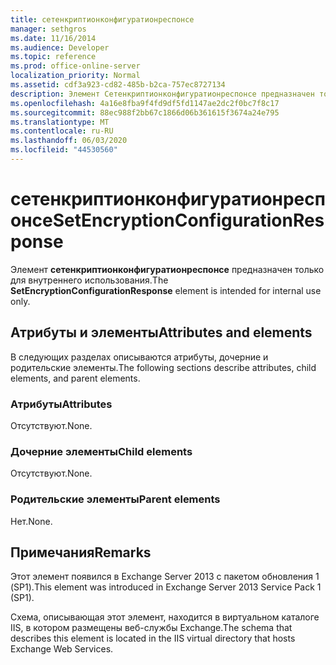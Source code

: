 ```yaml
---
title: сетенкриптионконфигуратионреспонсе
manager: sethgros
ms.date: 11/16/2014
ms.audience: Developer
ms.topic: reference
ms.prod: office-online-server
localization_priority: Normal
ms.assetid: cdf3a923-cd82-485b-b2ca-757ec8727134
description: Элемент Сетенкриптионконфигуратионреспонсе предназначен только для внутреннего использования.
ms.openlocfilehash: 4a16e8fba9f4fd9df5fd1147ae2dc2f0bc7f8c17
ms.sourcegitcommit: 88ec988f2bb67c1866d06b361615f3674a24e795
ms.translationtype: MT
ms.contentlocale: ru-RU
ms.lasthandoff: 06/03/2020
ms.locfileid: "44530560"
---
```

# <a name="setencryptionconfigurationresponse"></a><span data-ttu-id="91c98-103">сетенкриптионконфигуратионреспонсе</span><span class="sxs-lookup"><span data-stu-id="91c98-103">SetEncryptionConfigurationResponse</span></span>

<span data-ttu-id="91c98-104">Элемент **сетенкриптионконфигуратионреспонсе** предназначен только для внутреннего использования.</span><span class="sxs-lookup"><span data-stu-id="91c98-104">The **SetEncryptionConfigurationResponse** element is intended for internal use only.</span></span> 

## <a name="attributes-and-elements"></a><span data-ttu-id="91c98-105">Атрибуты и элементы</span><span class="sxs-lookup"><span data-stu-id="91c98-105">Attributes and elements</span></span>

<span data-ttu-id="91c98-106">В следующих разделах описываются атрибуты, дочерние и родительские элементы.</span><span class="sxs-lookup"><span data-stu-id="91c98-106">The following sections describe attributes, child elements, and parent elements.</span></span>
  
### <a name="attributes"></a><span data-ttu-id="91c98-107">Атрибуты</span><span class="sxs-lookup"><span data-stu-id="91c98-107">Attributes</span></span>

<span data-ttu-id="91c98-108">Отсутствуют.</span><span class="sxs-lookup"><span data-stu-id="91c98-108">None.</span></span>
  
### <a name="child-elements"></a><span data-ttu-id="91c98-109">Дочерние элементы</span><span class="sxs-lookup"><span data-stu-id="91c98-109">Child elements</span></span>

<span data-ttu-id="91c98-110">Отсутствуют.</span><span class="sxs-lookup"><span data-stu-id="91c98-110">None.</span></span>
  
### <a name="parent-elements"></a><span data-ttu-id="91c98-111">Родительские элементы</span><span class="sxs-lookup"><span data-stu-id="91c98-111">Parent elements</span></span>

<span data-ttu-id="91c98-112">Нет.</span><span class="sxs-lookup"><span data-stu-id="91c98-112">None.</span></span>
  
## <a name="remarks"></a><span data-ttu-id="91c98-113">Примечания</span><span class="sxs-lookup"><span data-stu-id="91c98-113">Remarks</span></span>

<span data-ttu-id="91c98-114">Этот элемент появился в Exchange Server 2013 с пакетом обновления 1 (SP1).</span><span class="sxs-lookup"><span data-stu-id="91c98-114">This element was introduced in Exchange Server 2013 Service Pack 1 (SP1).</span></span>
  
<span data-ttu-id="91c98-115">Схема, описывающая этот элемент, находится в виртуальном каталоге IIS, в котором размещены веб-службы Exchange.</span><span class="sxs-lookup"><span data-stu-id="91c98-115">The schema that describes this element is located in the IIS virtual directory that hosts Exchange Web Services.</span></span>
  

